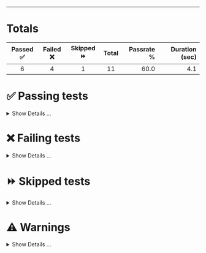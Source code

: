 
---
# Totals

| Passed ✅ | Failed ❌ | Skipped ⏩ | Total | Passrate % | Duration (sec) |
|:--------:|:--------:|:---------:|:-----:|-----------:|---------------:|
| 6 |4 |1 |11 |60.0 |4.1 |

# ✅ Passing tests

<details>
  <summary>Show Details ...</summary>

  | Testcase | Duration (sec) | Suite |
  |:---------|---------------:|:------|
  | Third Test With maybe longer name |1.0 |Example.Multiple Suites.Secondary Suite |
  | Fourth suite and we still want something more to debug |0.5 |Example.Multiple Suites.Secondary Suite |
  | Yet An Another Warning |0.0 |Example.Multiple Suites.Ternary Suite |
  | First Test |0.2 |Example.Single Suite.Initial Suite |
  | Issue a Warning |0.0 |Example.Single Suite.Initial Suite |
  | Issue Multiple Warnings From FOR loop |0.0 |Example.Single Suite.Initial Suite |

</details>

# ❌ Failing tests

<details>
  <summary>Show Details ...</summary>

  | Testcase | Message | Duration (sec) | Suite |
  |:---------|:--------|---------------:|:------|
  | This will just be for debugging purposes |This Suite will completely fail with assertation: True != False |0.0 |Example.Multiple Suites.Ternary Suite |
  | And so is this |This Suite will completely fail |2.0 |Example.Multiple Suites.Ternary Suite |
  | Second Test |For the heck of it, lets mark this case as failure |0.3 |Example.Single Suite.Initial Suite |
  | Forth Test With Very Long Message |TimeoutError: page.waitForNavigation: Timeout 10000ms exceeded.<br/>=========================== logs ===========================<br/>waiting for navigation to |0.0 |Example.Single Suite.Initial Suite |

</details>

# ⏩ Skipped tests

<details>
  <summary>Show Details ...</summary>

  | Testcase | Message | Duration (sec) | Suite |
  |:---------|:--------|---------------:|:------|
  | Third One Is Skipped |This Test Will Be Skipped |0.0 |Example.Single Suite.Initial Suite |

</details>

# ⚠ Warnings

<details>
  <summary>Show Details ...</summary>

  | Test Case | Message | Suite |
  |:----------|:--------|:------|
  | This will just be for debugging purposes |Here We Print Out A Variable; This Is A String |Example.Multiple Suites.Ternary Suite |
  | Yet An Another Warning |Another warning, pay attention |Example.Multiple Suites.Ternary Suite |
  | Issue a Warning |Warning to all rudeboys and rudegals! |Example.Single Suite.Initial Suite |
  | Issue Multiple Warnings From FOR loop |Warning Step: one |Example.Single Suite.Initial Suite |
  | Issue Multiple Warnings From FOR loop |Warning Step: two |Example.Single Suite.Initial Suite |
  | Issue Multiple Warnings From FOR loop |Warning Step: three |Example.Single Suite.Initial Suite |

</details>

